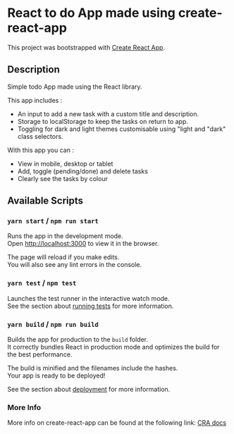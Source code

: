 # React to do App made using create-react-app

This project was bootstrapped with [Create React App](https://github.com/facebook/create-react-app).

## Description 

Simple todo App made using the React library. 

This app includes : 
  - An input to add a new task with a custom title and description.
  - Storage to localStorage to keep the tasks on return to app.
  - Toggling for dark and light themes customisable using "light and "dark" class selectors.

With this app you can : 
  - View in mobile, desktop or tablet
  - Add, toggle (pending/done) and delete tasks
  - Clearly see the tasks by colour

## Available Scripts

### `yarn start` / `npm run start`

Runs the app in the development mode.\
Open [http://localhost:3000](http://localhost:3000) to view it in the browser.

The page will reload if you make edits.\
You will also see any lint errors in the console.

### `yarn test` / `npm test`

Launches the test runner in the interactive watch mode.\
See the section about [running tests](https://facebook.github.io/create-react-app/docs/running-tests) for more information.

### `yarn build` / `npm run build`

Builds the app for production to the `build` folder.\
It correctly bundles React in production mode and optimizes the build for the best performance.

The build is minified and the filenames include the hashes.\
Your app is ready to be deployed!

See the section about [deployment](https://facebook.github.io/create-react-app/docs/deployment) for more information.

### More Info

More info on create-react-app can be found at the following link: [CRA docs](https://facebook.github.io/create-react-app/docs/)
